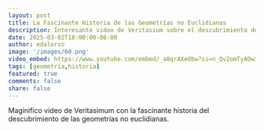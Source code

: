 ```yaml
---
layout: post
title: La Fascinante Historia de las Geometrías no Euclidianas
description: Interesante video de Veritasium sobre el descubrimiento de las geometrías no euclidianas.
date: 2025-03-02T18:00:00-06:00
author: edalorzo
image: '/images/60.png'
video_embed: https://www.youtube.com/embed/_a8qrAXeObw?si=n_Qv2omTyAOwiG3_
tags: [geometría,historia]
featured: true
comments: false
share: false
---
```


Magínifico video de Veritasimum con la fascinante historia del descubrimiento de las geometrías no euclidianas.

